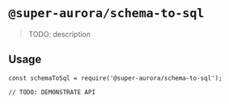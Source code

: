 # `@super-aurora/schema-to-sql`

> TODO: description

## Usage

```
const schemaToSql = require('@super-aurora/schema-to-sql');

// TODO: DEMONSTRATE API
```
